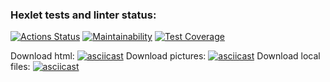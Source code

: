 ### Hexlet tests and linter status:
[![Actions Status](https://github.com/rezajkee/python-project-lvl3/workflows/hexlet-check/badge.svg)](https://github.com/rezajkee/python-project-lvl3/actions)
[![Maintainability](https://api.codeclimate.com/v1/badges/36e50bc2d794e01b319f/maintainability)](https://codeclimate.com/github/rezajkee/python-project-lvl3/maintainability)
[![Test Coverage](https://api.codeclimate.com/v1/badges/36e50bc2d794e01b319f/test_coverage)](https://codeclimate.com/github/rezajkee/python-project-lvl3/test_coverage)

Download html:
[![asciicast](https://asciinema.org/a/zAj8ejCcBCcWQlv3j9xbcmRie.svg)](https://asciinema.org/a/zAj8ejCcBCcWQlv3j9xbcmRie)
Download pictures:
[![asciicast](https://asciinema.org/a/cNPx5hQuXHJAQc8yNs3hgXP50.svg)](https://asciinema.org/a/cNPx5hQuXHJAQc8yNs3hgXP50)
Download local files:
[![asciicast](https://asciinema.org/a/Liw5rw2Iwpo7zMJtd4AmDaLgT.svg)](https://asciinema.org/a/Liw5rw2Iwpo7zMJtd4AmDaLgT)
